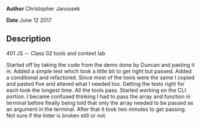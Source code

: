 **Author** Christopher Janousek

**Date** June 12 2017

## Description
401 JS -- Class 02 tools and context lab

Started off by taking the code from the demo done by Duncan and pasting it in. Added a simple test which took a little bit to get right but passed. Added a conditional and refactored. Since most of the tools were the same I copied and pasted five and altered what I needed too. Getting the tests right for each took the longest time. All the tools pass. Started working on the CLI portion. I became confused thinking I had to pass the array and function in terminal before finally being told that only the array needed to be passed as an argument in the terminal. After that it took two minutes to get passing. Not sure if the linter is broken still or not.
